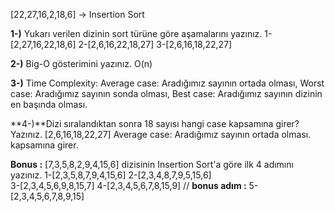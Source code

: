 [22,27,16,2,18,6] -> Insertion Sort

**1-)** Yukarı verilen dizinin sort türüne göre aşamalarını yazınız.
    1-[2,27,16,22,18,6]
    2-[2,6,16,22,18,27]
    3-[2,6,16,18,22,27]

**2-)** Big-O gösterimini yazınız.
    O(n)

**3-)** Time Complexity:
    Average case: Aradığımız sayının ortada olması,
    Worst case: Aradığımız sayının sonda olması, 
    Best case: Aradığımız sayının dizinin en başında olması.

**4-)**Dizi sıralandıktan sonra 18 sayısı hangi case kapsamına girer? Yazınız.
    [2,6,16,18,22,27]
    Average case: Aradığımız sayının ortada olması. kapsamına girer.

**Bonus :**
[7,3,5,8,2,9,4,15,6] dizisinin Insertion Sort'a göre ilk 4 adımını yazınız.
    1-[2,3,5,8,7,9,4,15,6]
    2-[2,3,4,8,7,9,5,15,6]    
    3-[2,3,4,5,6,9,8,15,7] 
    4-[2,3,4,5,6,7,8,15,9]
    // **bonus adım :** 5-[2,3,4,5,6,7,8,9,15]
